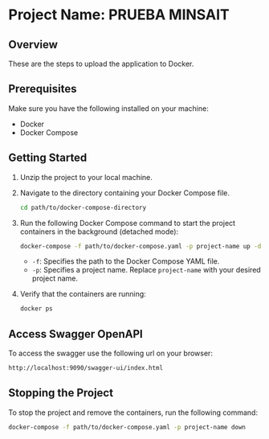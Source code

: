# Project Name: PRUEBA MINSAIT

## Overview
These are the steps to upload the application to Docker.

## Prerequisites
Make sure you have the following installed on your machine:
- Docker
- Docker Compose

## Getting Started
1. Unzip the project to your local machine.


2. Navigate to the directory containing your Docker Compose file.
   ```bash
   cd path/to/docker-compose-directory
   ```

3. Run the following Docker Compose command to start the project containers in the background (detached mode):
   ```bash
   docker-compose -f path/to/docker-compose.yaml -p project-name up -d
   ```
    - `-f`: Specifies the path to the Docker Compose YAML file.
    - `-p`: Specifies a project name. Replace `project-name` with your desired project name.


4. Verify that the containers are running:
   ```bash
   docker ps
   ```

## Access Swagger OpenAPI
To access the swagger use the following url on your browser:
   ```bash
   http://localhost:9090/swagger-ui/index.html
   ```

## Stopping the Project
To stop the project and remove the containers, run the following command:
   ```bash
   docker-compose -f path/to/docker-compose.yaml -p project-name down
   ```
